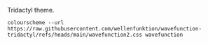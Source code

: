 Tridactyl theme.

`colourscheme --url https://raw.githubusercontent.com/wellenfunktion/wavefunction-tridactyl/refs/heads/main/wavefunction2.css wavefunction`
